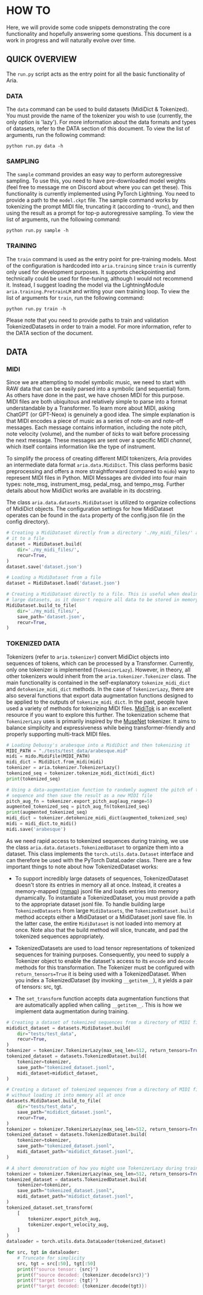 # HOW TO

Here, we will provide some code snippets demonstrating the core functionality and hopefully answering some questions. This document is a work in progress and will naturally evolve over time.

## QUICK OVERVIEW

The `run.py` script acts as the entry point for all the basic functionality of Aria.

### DATA

The `data` command can be used to build datasets (MidiDict & Tokenized). You must provide the name of the tokenizer you wish to use (currently, the only option is 'lazy'). For more information about the data formats and types of datasets, refer to the DATA section of this document. To view the list of arguments, run the following command:

```
python run.py data -h
```

### SAMPLING

The `sample` command provides an easy way to perform autoregressive sampling. To use this, you need to have pre-downloaded model weights (feel free to message me on Discord about where you can get these). This functionality is currently implemented using PyTorch Lightning. You need to provide a path to the `model.ckpt` file. The sample command works by tokenizing the prompt MIDI file, truncating it (according to -trunc), and then using the result as a prompt for top-p autoregressive sampling. To view the list of arguments, run the following command:

```
python run.py sample -h
```

### TRAINING

The `train` command is used as the entry point for pre-training models. Most of the configuration is hardcoded into `aria.training` since `train` is currently only used for development purposes. It supports checkpointing and technically could be used for fine-tuning, although I would not recommend it. Instead, I suggest loading the model via the LightningModule `aria.training.PretrainLM` and writing your own training loop. To view the list of arguments for `train`, run the following command:

```
python run.py train -h
```

Please note that you need to provide paths to train and validation TokenizedDatasets in order to train a model. For more information, refer to the DATA section of the document.

## DATA

### MIDI

Since we are attempting to model symbolic music, we need to start with RAW data that can be easily parsed into a symbolic (and sequential) form. As others have done in the past, we have chosen MIDI for this purpose. MIDI files are both ubiquitous and relatively simple to parse into a format understandable by a Transformer. To learn more about MIDI, asking ChatGPT (or GPT-Neox) is genuinely a good idea. The simple explanation is that MIDI encodes a piece of music as a series of note-on and note-off messages. Each message contains information, including the note pitch, note velocity (volume), and the number of *ticks* to wait before processing the next message. These messages are sent over a specific MIDI *channel*, which itself contains information like the type of instrument.

To simplify the process of creating different MIDI tokenizers, Aria provides an intermediate data format `aria.data.MidiDict`. This class performs basic preprocessing and offers a more straightforward (compared to `mido`) way to represent MIDI files in Python. MIDI Messages are divided into four main types: note_msg, instrument_msg, pedal_msg, and tempo_msg. Further details about how MidiDict works are available in its docstring.

The class `aria.data.datasets.MidiDataset` is utilized to organize collections of MidiDict objects. The configuration settings for how MidiDataset operates can be found in the `data` property of the config.json file (in the config directory).

```python
# Creating a MidiDataset directly from a directory './my_midi_files/' and saving
# it to a file
dataset = MidiDataset.build(
    dir='./my_midi_files/',
    recur=True,
)
dataset.save('dataset.json')

# Loading a MidiDataset from a file
dataset = MidiDataset.load('dataset.json')

# Creating a MidiDataset directly to a file. This is useful when dealing with
# large datasets, as it doesn't require all data to be stored in memory simultaneously.
MidiDataset.build_to_file(
    dir='./my_midi_files/',
    save_path='dataset.json',
    recur=True,
)
```

### TOKENIZED DATA

Tokenizers (refer to `aria.tokenizer`) convert MidiDict objects into sequences of tokens, which can be processed by a Transformer. Currently, only one tokenizer is implemented (`TokenizerLazy`). However, in theory, all other tokenizers would inherit from the `aria.tokenizer.Tokenizer` class. The main functionality is contained in the self-explanatory `tokenize_midi_dict` and `detokenize_midi_dict` methods. In the case of `TokenizerLazy`, there are also several functions that export data augmentation functions designed to be applied to the outputs of `tokenize_midi_dict`. In the past, people have used a variety of methods for tokenizing MIDI files. [MidiTok](https://github.com/Natooz/MidiTok) is an excellent resource if you want to explore this further. The tokenization scheme that `TokenizerLazy` uses is primarily inspired by the [MuseNet](https://openai.com/research/musenet) tokenizer. It aims to balance simplicity and expressiveness while being transformer-friendly and properly supporting multi-track MIDI files.

```python
# Loading Debussy's arabesque into a MidiDict and then tokenizing it
MIDI_PATH = "./tests/test_data/arabesque.mid"
midi = mido.MidiFile(MIDI_PATH)
midi_dict = MidiDict.from_midi(midi)
tokenizer = aria.tokenizer.TokenizerLazy()
tokenized_seq = tokenizer.tokenize_midi_dict(midi_dict)
print(tokenized_seq)

# Using a data-augmentation function to randomly augment the pitch of the
# sequence and then save the result as a new MIDI file
pitch_aug_fn = tokenizer.export_pitch_aug(aug_range=5)
augmented_tokenized_seq = pitch_aug_fn(tokenized_seq)
print(augmented_tokenized_seq)
midi_dict = tokenizer.detokenize_midi_dict(augmented_tokenized_seq)
midi = midi_dict.to_midi()
midi.save('arabesque')
```

As we need rapid access to tokenized sequences during training, we use the class `aria.data.datasets.TokenizedDataset` to organize them into a dataset. This class implements the `torch.utils.data.Dataset` interface and can therefore be used with the PyTorch DataLoader class. There are a few important things to note about how TokenizedDataset works:

- To support incredibly large datasets of sequences, TokenizedDataset doesn't store its entries in memory all at once. Instead, it creates a memory-mapped ([mmap](https://docs.python.org/3/library/mmap.html)) jsonl file and loads entries into memory dynamically. To instantiate a TokenizedDataset, you must provide a path to the appropriate dataset jsonl file. To handle building large `TokenizedDatasets` from large `MidiDatasets`, the `TokenizedDataset.build` method accepts either a MidiDataset or a MidiDataset jsonl save file. In the latter case, the entire `MidiDataset` is not loaded into memory at once. Note also that the build method will slice, truncate, and pad the tokenized sequences appropriately.

- TokenizedDatasets are used to load tensor representations of tokenized sequences for training purposes. Consequently, you need to supply a Tokenizer object to enable the dataset's access to its `encode` and `decode` methods for this transformation. The Tokenizer must be configured with `return_tensors=True` it is being used with a TokenizedDataset. When you index a TokenizedDataset (by invoking `__getitem__`), it yields a pair of tensors: src, tgt.

- The `set_transform` function accepts data augmentation functions that are automatically applied when calling `__getitem__`. This is how we implement data augmentation during training.
 
```python
# Creating a dataset of tokenized sequences from a directory of MIDI files
mididict_dataset = datasets.MidiDataset.build(
    dir="tests/test_data",
    recur=True,
)
tokenizer = tokenizer.TokenizerLazy(max_seq_len=512, return_tensors=True)
tokenized_dataset = datasets.TokenizedDataset.build(
    tokenizer=tokenizer,
    save_path="tokenized_dataset.jsonl",
    midi_dataset=mididict_dataset,
)

# Creating a dataset of tokenized sequences from a directory of MIDI files,
# without loading it into memory all at once
datasets.MidiDataset.build_to_file(
    dir="tests/test_data",
    save_path="mididict_dataset.jsonl",
    recur=True,
)
tokenizer = tokenizer.TokenizerLazy(max_seq_len=512, return_tensors=True)
tokenized_dataset = datasets.TokenizedDataset.build(
    tokenizer=tokenizer,
    save_path="tokenized_dataset.jsonl",
    midi_dataset_path="mididict_dataset.jsonl",
)

# A short demonstration of how you might use TokenizerLazy during training
tokenizer = tokenizer.TokenizerLazy(max_seq_len=512, return_tensors=True)
tokenized_dataset = datasets.TokenizedDataset.build(
    tokenizer=tokenizer,
    save_path="tokenized_dataset.jsonl",
    midi_dataset_path="mididict_dataset.jsonl",
)
tokenized_dataset.set_transform(
    [
        tokenizer.export_pitch_aug,
        tokenizer.export_velocity_aug,
    ]
)
dataloader = torch.utils.data.DataLoader(tokenized_dataset)

for src, tgt in dataloader:
    # Truncate for simplicity
    src, tgt = src[:50], tgt[:50]
    print(f"source tensor: {src}")
    print(f"source decoded: {tokenizer.decode(src)}")
    print(f"target tensor: {tgt}")
    print(f"target decoded: {tokenizer.decode(tgt)})
```